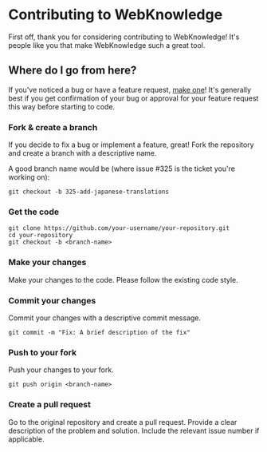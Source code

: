 # Contributing to WebKnowledge

First off, thank you for considering contributing to WebKnowledge! It's people like you that make WebKnowledge such a great tool.

## Where do I go from here?

If you've noticed a bug or have a feature request, [make one](https://github.com/your-username/your-repository/issues/new)! It's generally best if you get confirmation of your bug or approval for your feature request this way before starting to code.

### Fork & create a branch

If you decide to fix a bug or implement a feature, great! Fork the repository and create a branch with a descriptive name.

A good branch name would be (where issue #325 is the ticket you're working on):

```
git checkout -b 325-add-japanese-translations
```

### Get the code

```
git clone https://github.com/your-username/your-repository.git
cd your-repository
git checkout -b <branch-name>
```

### Make your changes

Make your changes to the code. Please follow the existing code style.

### Commit your changes

Commit your changes with a descriptive commit message.

```
git commit -m "Fix: A brief description of the fix"
```

### Push to your fork

Push your changes to your fork.

```
git push origin <branch-name>
```

### Create a pull request

Go to the original repository and create a pull request. Provide a clear description of the problem and solution. Include the relevant issue number if applicable.